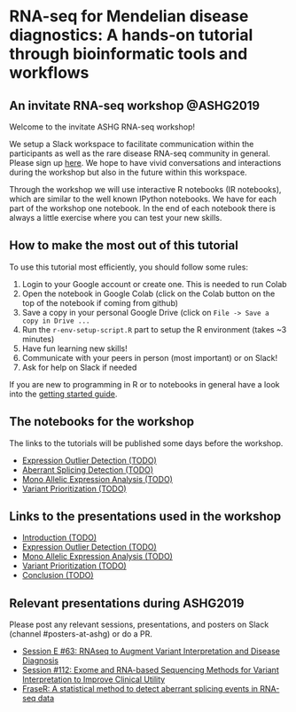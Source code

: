 RNA-seq for Mendelian disease diagnostics: A hands-on tutorial through bioinformatic tools and workflows
===
An invitate RNA-seq workshop @ASHG2019
---

Welcome to the invitate ASHG RNA-seq workshop!

We setup a Slack workspace to facilitate communication within the participants as well as the rare disease RNA-seq community in general.
Please sign up [here](https://join.slack.com/t/rnaseq4rare/shared_invite/enQtNzU1MzEyOTI4NjQ3LTMwNjM1NmZlNWY3Nzk1MjkxYTFkYjBjNjdlNTI3Y2ZkNzJjZTNmZTFiZDVhOTVhMjEwYjRiYzA4Y2QwMzhjNTA). We hope to have vivid conversations and interactions during the workshop but also in the future within this workspace.

Through the workshop we will use interactive R notebooks (IR notebooks), which are similar to the well known IPython notebooks.
We have for each part of the workshop one notebook. In the end of each notebook there is always a little exercise where you can test your new skills. 

How to make the most out of this tutorial
---

To use this tutorial most efficiently, you should follow some rules:

1. Login to your Google account or create one. This is needed to run Colab
1. Open the notebook in Google Colab (click on the Colab button on the top of the notebook if coming from github)
1. Save a copy in your personal Google Drive (click on `File -> Save a copy in Drive ...`
1. Run the `r-env-setup-script.R` part to setup the R environment (takes ~3 minutes)
1. Have fun learning new skills!
1. Communicate with your peers in person (most important) or on Slack!
1. Ask for help on Slack if needed

If you are new to programming in R or to notebooks in general have a look into the [getting started guide](https://colab.research.google.com/drive/1KCvunOIUTny_moZppDmcJVkt-Zm0jwf5).

## The notebooks for the workshop

The links to the tutorials will be published some days before the workshop. 

* [Expression Outlier Detection (TODO)](TODO)
* [Aberrant Splicing Detection (TODO)](TODO)
* [Mono Allelic Expression Analysis (TODO)](TODO)
* [Variant Prioritization (TODO)](TODO)

## Links to the presentations used in the workshop

* [Introduction (TODO)](TODO)
* [Expression Outlier Detection (TODO)](TODO)
* [Mono Allelic Expression Analysis (TODO)](TODO)
* [Variant Prioritization (TODO)](TODO)
* [Conclusion (TODO)](TODO)

## Relevant presentations during ASHG2019

Please post any relevant sessions, presentations, and posters on Slack (channel \#posters-at-ashg) or do a PR.

* [Session E #63: RNAseq to Augment Variant Interpretation and Disease Diagnosis](https://eventpilotadmin.com/web/page.php?page=Session&project=ASHG19&id=163)
* [Session #112: Exome and RNA-based Sequencing Methods for Variant Interpretation to Improve Clinical Utility](https://eventpilotadmin.com/web/page.php?page=Session&project=ASHG19&id=212)
* [FraseR: A statistical method to detect aberrant splicing events in RNA-seq data](https://eventpilotadmin.com/web/page.php?page=IntHtml&project=ASHG19&id=1922872)

